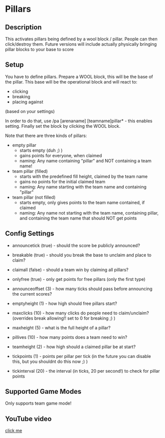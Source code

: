 # Pillars
## Description

This activates pillars being defined by a wool block / pillar. People can then click/destroy them. Future versions will include actually physically bringing pillar blocks to your base to score
## Setup

You have to define pillars. Prepare a WOOL block, this will be the base of the pillar. This base will be the operational block and will react to:

- clicking
- breaking
- placing against 

(based on your settings)

In order to do that, use /pa [arenaname] [teamname]pillar* - this enables setting. Finally set the block by clicking the WOOL block.

Note that there are three kinds of pillars:

- empty pillar
  - starts empty (duh ;) )
  - gains points for everyone, when claimed
  - naming: Any name containing "pillar" and NOT containing a team name! 
- team pillar (filled)
  - starts with the predefined fill height, claimed by the team name
  - gains no points for the initial claimed team
  - naming: Any name starting with the team name and containing "pillar" 
- team pillar (not filled)
  - starts empty, only gives points to the team name contained, if claimed
  - naming: Any name not starting with the team name, containing pillar, and containing the team name that should NOT get points 

## Config Settings

- announcetick (true) - should the score be publicly announced?
- breakable (true) - should you break the base to unclaim and place to claim?
- claimall (false) - should a team win by claiming all pillars?
- onlyfree (true) - only get points for free pillars (only the first type) 

- announceoffset (3) - how many ticks should pass before announcing the current scores?
- emptyheight (1) - how high should free pillars start?
- maxclicks (10) - how many clicks do people need to claim/unclaim? (overrides break allowing!! set to 0 for breaking ;) )
- maxheight (5) - what is the full height of a pillar?
- pillives (10) - how many points does a team need to win?
- teamheight (2) - how high should a claimed pillar be at start?
- tickpoints (1) - points per pillar per tick (in the future you can disable this, but you shouldnt do this now ;) )
- tickinterval (20) - the interval (in ticks, 20 per second!) to check for pillar points 

## Supported Game Modes

Only supports team game mode!
## YouTube video

[click me](http://www.youtube.com/watch?v=Xi7yNURxAjw)
